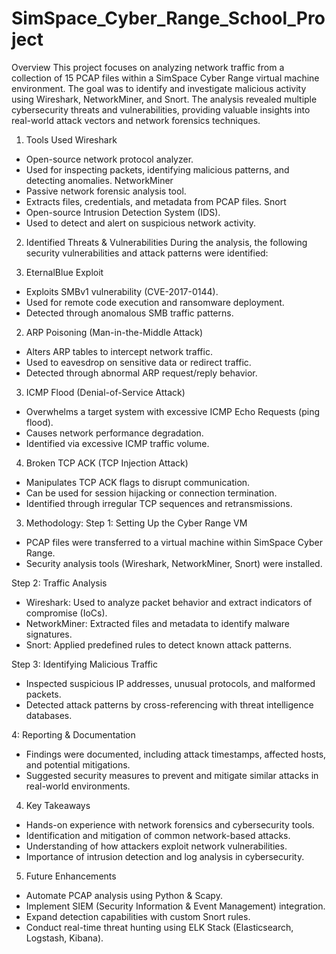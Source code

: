 # SimSpace_Cyber_Range_School_Project
Overview
This project focuses on analyzing network traffic from a collection of 15 PCAP files within a SimSpace Cyber Range virtual machine environment. The goal was to identify and investigate malicious activity using Wireshark, NetworkMiner, and Snort. The analysis revealed multiple cybersecurity threats and vulnerabilities, providing valuable insights into real-world attack vectors and network forensics techniques.

1. Tools Used
Wireshark
* Open-source network protocol analyzer.
* Used for inspecting packets, identifying malicious patterns, and detecting anomalies.
NetworkMiner
* Passive network forensic analysis tool.
* Extracts files, credentials, and metadata from PCAP files.
Snort
* Open-source Intrusion Detection System (IDS).
* Used to detect and alert on suspicious network activity.

2. Identified Threats & Vulnerabilities
      During the analysis, the following security vulnerabilities and attack patterns were identified:

 1. EternalBlue Exploit
 * Exploits SMBv1 vulnerability (CVE-2017-0144).
 * Used for remote code execution and ransomware deployment.
 * Detected through anomalous SMB traffic patterns.
      
 2. ARP Poisoning (Man-in-the-Middle Attack)
 * Alters ARP tables to intercept network traffic.
 * Used to eavesdrop on sensitive data or redirect traffic.
 * Detected through abnormal ARP request/reply behavior.

 3. ICMP Flood (Denial-of-Service Attack)
 * Overwhelms a target system with excessive ICMP Echo Requests (ping flood).
 * Causes network performance degradation.
 * Identified via excessive ICMP traffic volume.
  
 4. Broken TCP ACK (TCP Injection Attack)
 * Manipulates TCP ACK flags to disrupt communication.
 * Can be used for session hijacking or connection termination.
 * Identified through irregular TCP sequences and retransmissions.

3. Methodology: 
 Step 1: Setting Up the Cyber Range VM
 * PCAP files were transferred to a virtual machine within SimSpace Cyber Range.
 * Security analysis tools (Wireshark, NetworkMiner, Snort) were installed.
    
 Step 2: Traffic Analysis
 * Wireshark: Used to analyze packet behavior and extract indicators of compromise (IoCs).
 * NetworkMiner: Extracted files and metadata to identify malware signatures.
 * Snort: Applied predefined rules to detect known attack patterns.
    
 Step 3: Identifying Malicious Traffic
 * Inspected suspicious IP addresses, unusual protocols, and malformed packets.
 * Detected attack patterns by cross-referencing with threat intelligence databases.
    
 4: Reporting & Documentation
 * Findings were documented, including attack timestamps, affected hosts, and potential mitigations.
 * Suggested security measures to prevent and mitigate similar attacks in real-world environments.

4. Key Takeaways
* Hands-on experience with network forensics and cybersecurity tools.
* Identification and mitigation of common network-based attacks.
* Understanding of how attackers exploit network vulnerabilities.
* Importance of intrusion detection and log analysis in cybersecurity.

5. Future Enhancements
* Automate PCAP analysis using Python & Scapy.
* Implement SIEM (Security Information & Event Management) integration.
* Expand detection capabilities with custom Snort rules.
* Conduct real-time threat hunting using ELK Stack (Elasticsearch, Logstash, Kibana).



